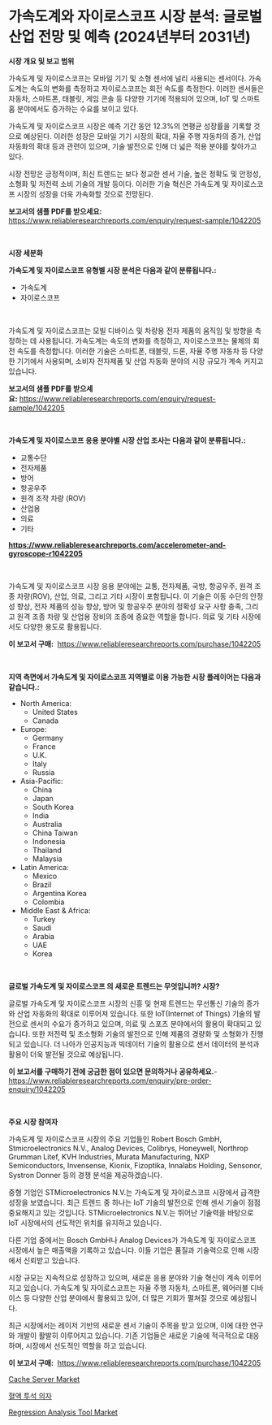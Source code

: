 <p><h1>가속도계와 자이로스코프 시장 분석: 글로벌 산업 전망 및 예측 (2024년부터 2031년)</h1></p><p><strong>시장 개요 및 보고 범위</strong></p>
<p><p>가속도계 및 자이로스코프는 모바일 기기 및 소형 센서에 널리 사용되는 센서이다. 가속도계는 속도의 변화를 측정하고 자이로스코프는 회전 속도를 측정한다. 이러한 센서들은 자동차, 스마트폰, 태블릿, 게임 콘솔 등 다양한 기기에 적용되어 있으며, IoT 및 스마트 홈 분야에서도 증가하는 수요를 보이고 있다.</p><p>가속도계 및 자이로스코프 시장은 예측 기간 동안 12.3%의 연평균 성장률을 기록할 것으로 예상된다. 이러한 성장은 모바일 기기 시장의 확대, 자율 주행 자동차의 증가, 산업 자동화의 확대 등과 관련이 있으며, 기술 발전으로 인해 더 넓은 적용 분야를 찾아가고 있다.</p><p>시장 전망은 긍정적이며, 최신 트렌드는 보다 정교한 센서 기술, 높은 정확도 및 안정성, 소형화 및 저전력 소비 기술의 개발 등이다. 이러한 기술 혁신은 가속도계 및 자이로스코프 시장의 성장을 더욱 가속화할 것으로 전망된다.</p></p>
<p><strong>보고서의 샘플 PDF를 받으세요:</strong> <a href="https://www.reliableresearchreports.com/enquiry/request-sample/1042205">https://www.reliableresearchreports.com/enquiry/request-sample/1042205</a></p>
<p>&nbsp;</p>
<p><strong>시장 세분화</strong></p>
<p><strong>가속도계 및 자이로스코프 유형별 시장 분석은 다음과 같이 분류됩니다.:</strong></p>
<p><ul><li>가속도계</li><li>자이로스코프</li></ul></p>
<p>&nbsp;</p>
<p><p>가속도계 및 자이로스코프는 모빌 디바이스 및 차량용 전자 제품의 움직임 및 방향을 측정하는 데 사용됩니다. 가속도계는 속도의 변화를 측정하고, 자이로스코프는 물체의 회전 속도를 측정합니다. 이러한 기술은 스마트폰, 태블릿, 드론, 자율 주행 자동차 등 다양한 기기에서 사용되며, 소비자 전자제품 및 산업 자동화 분야의 시장 규모가 계속 커지고 있습니다.</p></p>
<p><strong>보고서의 샘플 PDF를 받으세요:</strong>&nbsp;<a href="https://www.reliableresearchreports.com/enquiry/request-sample/1042205">https://www.reliableresearchreports.com/enquiry/request-sample/1042205</a></p>
<p>&nbsp;</p>
<p><strong> 가속도계 및 자이로스코프 응용 분야별 시장 산업 조사는 다음과 같이 분류됩니다.:</strong></p>
<p><ul><li>교통수단</li><li>전자제품</li><li>방어</li><li>항공우주</li><li>원격 조작 차량 (ROV)</li><li>산업용</li><li>의료</li><li>기타</li></ul></p>
<p><strong><a href="https://www.reliableresearchreports.com/accelerometer-and-gyroscope-r1042205">https://www.reliableresearchreports.com/accelerometer-and-gyroscope-r1042205</a></strong></p>
<p>&nbsp;</p>
<p><p>가속도계 및 자이로스코프 시장 응용 분야에는 교통, 전자제품, 국방, 항공우주, 원격 조종 차량(ROV), 산업, 의료, 그리고 기타 시장이 포함됩니다. 이 기술은 이동 수단의 안정성 향상, 전자 제품의 성능 향상, 방어 및 항공우주 분야의 정확성 요구 사항 충족, 그리고 원격 조종 차량 및 산업용 장비의 조종에 중요한 역할을 합니다. 의료 및 기타 시장에서도 다양한 용도로 활용됩니다.</p></p>
<p><strong>이 보고서 구매:</strong>&nbsp; <a href="https://www.reliableresearchreports.com/purchase/1042205">https://www.reliableresearchreports.com/purchase/1042205</a></p>
<p>&nbsp;</p>
<p><strong>지역 측면에서 가속도계 및 자이로스코프 지역별로 이용 가능한 시장 플레이어는 다음과 같습니다.:</strong></p>
<p><ul>
    <li>
        North America:
        <ul>
            <li>United States</li>
            <li>Canada</li>
        </ul>
    </li>
    <li>
        Europe:
        <ul>
            <li>Germany</li>
            <li>France</li>
            <li>U.K.</li>
            <li>Italy</li>
            <li>Russia</li>
        </ul>
    </li>
    <li>
        Asia-Pacific:
        <ul>
            <li>China</li>
            <li>Japan</li>
            <li>South Korea</li>
            <li>India</li>
            <li>Australia</li>
            <li>China Taiwan</li>
            <li>Indonesia</li>
            <li>Thailand</li>
            <li>Malaysia</li>
        </ul>
    </li>
    <li>
        Latin America:
        <ul>
            <li>Mexico</li>
            <li>Brazil</li>
            <li>Argentina Korea</li>
            <li>Colombia</li>
        </ul>
    </li>
    <li>
        Middle East & Africa:
        <ul>
            <li>Turkey</li>
            <li>Saudi</li>
            <li>Arabia</li>
            <li>UAE</li>
            <li>Korea</li>
        </ul>
    </li>
    </ul></p>
<p>&nbsp;</p>
<p><strong>글로벌 가속도계 및 자이로스코프 의 새로운 트렌드는 무엇입니까? 시장?</strong></p>
<p><p>글로벌 가속도계 및 자이로스코프 시장의 신흥 및 현재 트렌드는 무선통신 기술의 증가와 산업 자동화의 확대로 이루어져 있습니다. 또한 IoT(Internet of Things) 기술의 발전으로 센서의 수요가 증가하고 있으며, 의료 및 스포츠 분야에서의 활용이 확대되고 있습니다. 또한 저전력 및 초소형화 기술의 발전으로 인해 제품의 경량화 및 소형화가 진행되고 있습니다. 더 나아가 인공지능과 빅데이터 기술의 활용으로 센서 데이터의 분석과 활용이 더욱 발전될 것으로 예상됩니다.</p></p>
<p><strong>이 보고서를 구매하기 전에 궁금한 점이 있으면 문의하거나 공유하세요.</strong>- <a href="https://www.reliableresearchreports.com/enquiry/pre-order-enquiry/1042205">https://www.reliableresearchreports.com/enquiry/pre-order-enquiry/1042205</a></p>
<p>&nbsp;</p>
<p><strong>주요 시장 참여자</strong></p>
<p><p>가속도계 및 자이로스코프 시장의 주요 기업들인 Robert Bosch GmbH, Stmicroelectronics N.V., Analog Devices, Colibrys, Honeywell, Northrop Grumman Litef, KVH Industries, Murata Manufacturing, NXP Semiconductors, Invensense, Kionix, Fizoptika, Innalabs Holding, Sensonor, Systron Donner 등의 경쟁 분석을 제공하겠습니다. </p><p>중형 기업인 STMicroelectronics N.V.는 가속도계 및 자이로스코프 시장에서 급격한 성장을 보였습니다. 최근 트렌드 중 하나는 IoT 기술의 발전으로 인해 센서 기술이 점점 중요해지고 있는 것입니다. STMicroelectronics N.V.는 뛰어난 기술력을 바탕으로 IoT 시장에서의 선도적인 위치를 유지하고 있습니다. </p><p>다른 기업 중에서는 Bosch GmbH나 Analog Devices가 가속도계 및 자이로스코프 시장에서 높은 매출액을 기록하고 있습니다. 이들 기업은 품질과 기술력으로 인해 시장에서 신뢰받고 있습니다. </p><p>시장 규모는 지속적으로 성장하고 있으며, 새로운 응용 분야와 기술 혁신이 계속 이루어지고 있습니다. 가속도계 및 자이로스코프는 자율 주행 자동차, 스마트폰, 웨어러블 디바이스 등 다양한 산업 분야에서 활용되고 있어, 더 많은 기회가 펼쳐질 것으로 예상됩니다. </p><p>최근 시장에서는 레이저 기반의 새로운 센서 기술이 주목을 받고 있으며, 이에 대한 연구와 개발이 활발히 이루어지고 있습니다. 기존 기업들은 새로운 기술에 적극적으로 대응하며, 시장에서 선도적인 역할을 하고 있습니다.</p></p>
<p><strong>이 보고서 구매:</strong>&nbsp;&nbsp;<a href="https://www.reliableresearchreports.com/purchase/1042205">https://www.reliableresearchreports.com/purchase/1042205</a></p>
<p><p><a href="https://github.com/dx0328/Market-Research-Report-List-2/blob/main/cache-server-market.md">Cache Server Market</a></p><p><a href="https://github.com/fernandotryO5lson96765/Market-Research-Report-List-1/blob/main/357626722544.md">혈액 투석 의자</a></p><p><a href="https://github.com/Glendatilghmankmgz0rbhwpy/Market-Research-Report-List-2/blob/main/regression-analysis-tool-market.md">Regression Analysis Tool Market</a></p></p>